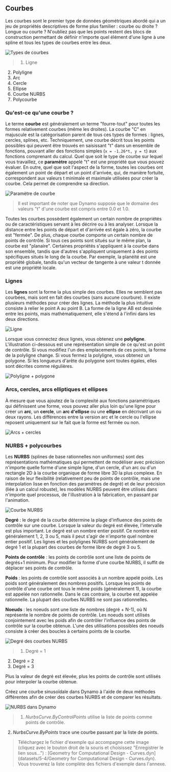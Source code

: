 

## Courbes

Les courbes sont le premier type de données géométriques abordé qui a un jeu de propriétés descriptives de forme plus familier : courbe ou droite ? Longue ou courte ? N'oubliez pas que les points restent des blocs de construction permettant de définir n'importe quel élément d'une ligne à une spline et tous les types de courbes entre les deux.

![Types de courbes](images/5-4/CurveTypes.jpg)

> 1. Ligne
2. Polyligne
3. Arc
4. Cercle
5. Ellipse
6. Courbe NURBS
7. Polycourbe

### Qu'est-ce qu'une courbe ?

Le terme **courbe** est généralement un terme "fourre-tout" pour toutes les formes relativement courbes (même les droites). La courbe "C" en majuscule est la catégorisation parent de tous ces types de formes : lignes, cercles, splines, etc. Techniquement, une courbe décrit tous les points possibles qui peuvent être trouvés en saisissant "t" dans un ensemble de fonctions, pouvant aller des fonctions simples (```x = -1.26*t, y = t```) aux fonctions comprenant du calcul. Quel que soit le type de courbe sur lequel vous travaillez, ce **paramètre** appelé "t" est une propriété que vous pouvez évaluer. En outre, quel que soit l'aspect de la forme, toutes les courbes ont également un point de départ et un point d'arrivée, qui, de manière fortuite, correspondent aux valeurs t minimale et maximale utilisées pour créer la courbe. Cela permet de comprendre sa direction.

![Paramètre de courbe](images/5-4/CurveParameter.jpg)

> Il est important de noter que Dynamo suppose que le domaine des valeurs "t" d'une courbe est compris entre 0.0 et 1.0.

Toutes les courbes possèdent également un certain nombre de propriétés ou de caractéristiques servant à les décrire ou à les analyser. Lorsque la distance entre les points de départ et d'arrivée est égale à zéro, la courbe est "fermée". De plus, chaque courbe comporte un certain nombre de points de contrôle. Si tous ces points sont situés sur le même plan, la courbe est "planaire". Certaines propriétés s'appliquent à la courbe dans son ensemble, tandis que d'autres s'appliquent uniquement à des points spécifiques situés le long de la courbe. Par exemple, la planéité est une propriété globale, tandis qu'un vecteur de tangente à une valeur t donnée est une propriété locale.

### Lignes

Les **lignes** sont la forme la plus simple des courbes. Elles ne semblent pas courbées, mais sont en fait des courbes (sans aucune courbure). Il existe plusieurs méthodes pour créer des lignes. La méthode la plus intuitive consiste à relier le point A au point B. La forme de la ligne AB est dessinée entre les points, mais mathématiquement, elle s'étend à l'infini dans les deux directions.

![Ligne](images/5-4/Line.jpg)

Lorsque vous connectez deux lignes, vous obtenez une **polyligne**. L'illustration ci-dessous est une représentation simple de ce qu'est un point de contrôle. Si vous modifiez l'un des emplacements de ces points, la forme de la polyligne change. Si vous fermez la polyligne, vous obtenez un polygone. Si les longueurs d'arête du polygone sont toutes égales, elles sont décrites comme régulières.

![Polyligne + polygone](images/5-4/Polyline.jpg)

### Arcs, cercles, arcs elliptiques et ellipses

À mesure que vous ajoutez de la complexité aux fonctions paramétriques qui définissent une forme, vous pouvez aller plus loin qu'une ligne pour créer un **arc**, un **cercle**, un **arc d'ellipse** ou une **ellipse** en décrivant un ou deux rayons. Les différences entre la version arc et le cercle ou l'ellipse reposent uniquement sur le fait que la forme est fermée ou non.

![Arcs + cercles](images/5-4/Arcs+Circles.jpg)

### NURBS + polycourbes

Les **NURBS** (splines de base rationnelles non uniformes) sont des représentations mathématiques qui permettent de modéliser avec précision n'importe quelle forme d'une simple ligne, d'un cercle, d'un arc ou d'un rectangle 2D à la courbe organique de forme libre 3D la plus complexe. En raison de leur flexibilité (relativement peu de points de contrôle, mais une interpolation lisse en fonction des paramètres de degré) et de leur précision (liée à un calcul robuste), les modèles NURBS peuvent être utilisés dans n'importe quel processus, de l'illustration à la fabrication, en passant par l'animation.

![Courbe NURBS](images/5-4/NURBScurve.jpg)

**Degré** : le degré de la courbe détermine la plage d'influence des points de contrôle sur une courbe. Lorsque la valeur du degré est élevée, l'intervalle est plus important. Le degré est un nombre entier positif. Ce nombre est généralement 1, 2, 3 ou 5, mais il peut s'agir de n'importe quel nombre entier positif. Les lignes et les polylignes NURBS sont généralement de degré 1 et la plupart des courbes de forme libre de degré 3 ou 5.

**Points de contrôle** : les points de contrôle sont une liste de points de degrés+1 minimum. Pour modifier la forme d'une courbe NURBS, il suffit de déplacer ses points de contrôle.

**Poids** : les points de contrôle sont associés à un nombre appelé poids. Les poids sont généralement des nombres positifs. Lorsque les points de contrôle d'une courbe ont tous le même poids (généralement 1), la courbe est appelée non rationnelle. Dans le cas contraire, la courbe est appelée rationnelle. La plupart des courbes NURBS ne sont pas rationnelles.

**Noeuds** : les noeuds sont une liste de nombres (degré + N-1), où N représente le nombre de points de contrôle. Les noeuds sont utilisés conjointement avec les poids afin de contrôler l'influence des points de contrôle sur la courbe obtenue. L'une des utilisations possibles des noeuds consiste à créer des boucles à certains points de la courbe.

![Degré des courbes NURBS](images/5-4/NURBScurve_Degree.jpg)

> 1. Degré = 1
2. Degré = 2
3. Degré = 3

Plus la valeur de degré est élevée, plus les points de contrôle sont utilisés pour interpoler la courbe obtenue.

Créez une courbe sinusoïdale dans Dynamo à l'aide de deux méthodes différentes afin de créer des courbes NURBS et de comparer les résultats.

![NURBS dans Dynamo](images/5-4/Dynamo_Curves.jpg)

> 1. *NurbsCurve.ByControlPoints* utilise la liste de points comme points de contrôle.
2. *NurbsCurve.ByPoints* trace une courbe passant par la liste de points.
> Téléchargez le fichier d'exemple qui accompagne cette image (cliquez avec le bouton droit de la souris et choisissez "Enregistrer le lien sous...") : [Geometry for Computational Design - Curves.dyn](datasets/5-4/Geometry for Computational Design - Curves.dyn). Vous trouverez la liste complète des fichiers d'exemple dans l'annexe.

